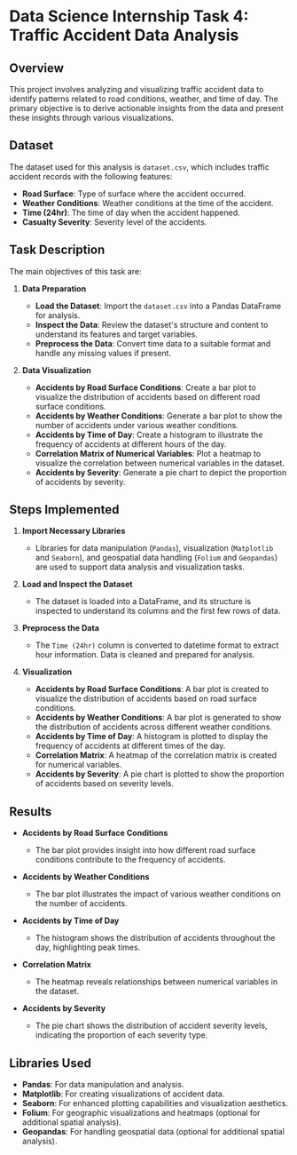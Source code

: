 # Data Science Internship Task 4: Traffic Accident Data Analysis

## Overview

This project involves analyzing and visualizing traffic accident data to identify patterns related to road conditions, weather, and time of day. The primary objective is to derive actionable insights from the data and present these insights through various visualizations.

## Dataset

The dataset used for this analysis is `dataset.csv`, which includes traffic accident records with the following features:

- **Road Surface**: Type of surface where the accident occurred.
- **Weather Conditions**: Weather conditions at the time of the accident.
- **Time (24hr)**: The time of day when the accident happened.
- **Casualty Severity**: Severity level of the accidents.

## Task Description

The main objectives of this task are:

1. **Data Preparation**
   - **Load the Dataset**: Import the `dataset.csv` into a Pandas DataFrame for analysis.
   - **Inspect the Data**: Review the dataset's structure and content to understand its features and target variables.
   - **Preprocess the Data**: Convert time data to a suitable format and handle any missing values if present.

2. **Data Visualization**
   - **Accidents by Road Surface Conditions**: Create a bar plot to visualize the distribution of accidents based on different road surface conditions.
   - **Accidents by Weather Conditions**: Generate a bar plot to show the number of accidents under various weather conditions.
   - **Accidents by Time of Day**: Create a histogram to illustrate the frequency of accidents at different hours of the day.
   - **Correlation Matrix of Numerical Variables**: Plot a heatmap to visualize the correlation between numerical variables in the dataset.
   - **Accidents by Severity**: Generate a pie chart to depict the proportion of accidents by severity.

## Steps Implemented

1. **Import Necessary Libraries**
   - Libraries for data manipulation (`Pandas`), visualization (`Matplotlib` and `Seaborn`), and geospatial data handling (`Folium` and `Geopandas`) are used to support data analysis and visualization tasks.

2. **Load and Inspect the Dataset**
   - The dataset is loaded into a DataFrame, and its structure is inspected to understand its columns and the first few rows of data.

3. **Preprocess the Data**
   - The `Time (24hr)` column is converted to datetime format to extract hour information. Data is cleaned and prepared for analysis.

4. **Visualization**
   - **Accidents by Road Surface Conditions**: A bar plot is created to visualize the distribution of accidents based on road surface conditions.
   - **Accidents by Weather Conditions**: A bar plot is generated to show the distribution of accidents across different weather conditions.
   - **Accidents by Time of Day**: A histogram is plotted to display the frequency of accidents at different times of the day.
   - **Correlation Matrix**: A heatmap of the correlation matrix is created for numerical variables.
   - **Accidents by Severity**: A pie chart is plotted to show the proportion of accidents based on severity levels.

## Results

- **Accidents by Road Surface Conditions**
  - The bar plot provides insight into how different road surface conditions contribute to the frequency of accidents.

- **Accidents by Weather Conditions**
  - The bar plot illustrates the impact of various weather conditions on the number of accidents.

- **Accidents by Time of Day**
  - The histogram shows the distribution of accidents throughout the day, highlighting peak times.

- **Correlation Matrix**
  - The heatmap reveals relationships between numerical variables in the dataset.

- **Accidents by Severity**
  - The pie chart shows the distribution of accident severity levels, indicating the proportion of each severity type.

## Libraries Used

- **Pandas**: For data manipulation and analysis.
- **Matplotlib**: For creating visualizations of accident data.
- **Seaborn**: For enhanced plotting capabilities and visualization aesthetics.
- **Folium**: For geographic visualizations and heatmaps (optional for additional spatial analysis).
- **Geopandas**: For handling geospatial data (optional for additional spatial analysis).
